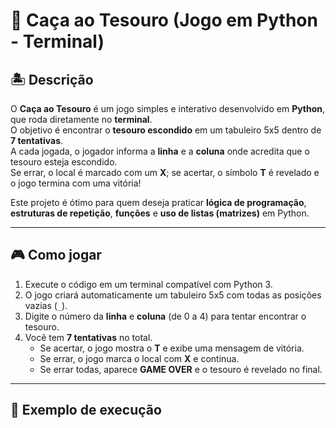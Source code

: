 # 💎 Caça ao Tesouro (Jogo em Python - Terminal)

## 🏝️ Descrição

O **Caça ao Tesouro** é um jogo simples e interativo desenvolvido em **Python**, que roda diretamente no **terminal**.  
O objetivo é encontrar o **tesouro escondido** em um tabuleiro 5x5 dentro de **7 tentativas**.  
A cada jogada, o jogador informa a **linha** e a **coluna** onde acredita que o tesouro esteja escondido.  
Se errar, o local é marcado com um **X**; se acertar, o símbolo **T** é revelado e o jogo termina com uma vitória!

Este projeto é ótimo para quem deseja praticar **lógica de programação**, **estruturas de repetição**, **funções** e **uso de listas (matrizes)** em Python.

---

## 🎮 Como jogar

1. Execute o código em um terminal compatível com Python 3.
2. O jogo criará automaticamente um tabuleiro 5x5 com todas as posições vazias (`_`).
3. Digite o número da **linha** e **coluna** (de 0 a 4) para tentar encontrar o tesouro.
4. Você tem **7 tentativas** no total.
   - Se acertar, o jogo mostra o **T** e exibe uma mensagem de vitória.
   - Se errar, o jogo marca o local com **X** e continua.
   - Se errar todas, aparece **GAME OVER** e o tesouro é revelado no final.

---

## 🧩 Exemplo de execução


